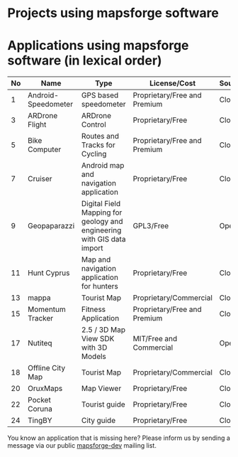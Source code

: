# Projects using mapsforge software

# Applications using mapsforge software (in lexical order)


|**No**|**Name**|**Type**|**License/Cost**|**Sources**|**URL**|
|----------|--------|--------|----------------|-----------|-------|
|1|Android-Speedometer|GPS based speedometer|Proprietary/Free and Premium|Closed|[|2|APRSdroid|Amateur Radio|GPL2|Open|[http://aprsdroid.org/](https://play.google.com/store/apps/details?id=de.meditgbr.android.tacho]|)|
|3|ARDrone Flight|ARDrone Control|Proprietary/Free|Closed|[|4|Atlas|Java map and navigation application|Proprietary/Free|Closed|[http://wiki.openstreetmap.org/wiki/Atlas_(navigation_application)](https://play.google.com/store/apps/details?id=meavydev.ARDrone]|)|
|5|Bike Computer|Routes and Tracks for Cycling|Proprietary/Free and Premium|Closed|[|6|Bladenight App|Tracking for inline skating events|Proprietary/Free|Closed|[https://play.google.com/store/apps/details?id=fr.ocroquette.bladenight](https://play.google.com/store/apps/details?id=de.rooehler.bikecomputer]|)|
|7|Cruiser|Android map and navigation application|Proprietary/Free|Closed|[|8|c:geo|Geocaching|Apache 2.0/Free|Open|[https://github.com/cgeo/](http://wiki.openstreetmap.org/wiki/Cruiser]|)|
|9|Geopaparazzi|Digital Field Mapping for geology and engineering with GIS data import|GPL3/Free|Open|[|10|GPSSend|Live Tracking + Emergency Notification|Proprietary/Free|Closed|[https://play.google.com/store/apps/details?id=com.tinkerpete.gps](http://www.geopaparazzi.eu]|)|
|11|Hunt Cyprus|Map and navigation application for hunters|Proprietary/Free|Closed|[|12|Locus|Multi-Function Map|Proprietary/Free and Premium|Closed|[http://www.locusmap.eu/](https://play.google.com/store/apps/details?id=gr.talent.cyprusHunt]|)|
|13|mappa|Tourist Map|Proprietary/Commercial|Closed|[|14|MapTag|Offline Location Sharing|Proprietary/Commercial|Closed|[http://www.rockethub.com/projects/9335-maptag](http://mynativeguide.com/]|)|
|15|Momentum Tracker|Fitness Application|Proprietary/Free and Premium|Closed|[|16|Navi Cyprus|Map and navigation application|Proprietary/Free|Closed|[https://play.google.com/store/apps/details?id=gr.talent.cyprus.navi](https://play.google.com/store/apps/details?id=com.momentum_tracker.android]|)|
|17|Nutiteq|2.5 / 3D Map View SDK with 3D Models|MIT/Free and Commercial|Open|https://github.com/nutiteq/hellomap3d|
|18|Offline City Map|Tourist Map|Proprietary/Commercial|Closed|[|19|Offline Maps|Tourist Map|Proprietary/Commercial|Closed|[https://play.google.com/store/apps/developer?id=applantation.com](http://topobyte.de/]|)|
|20|OruxMaps|Map Viewer|Proprietary/Free|Closed|[|21|OSMapTuner|Map Viewer & Tag-Editor|Proprietary/Free|Closed|[http://osmaptuner.salzburgresearch.at/](http://www.oruxmaps.com/]|)|
|22|Pocket Coruna|Tourist guide|Proprietary/Free|Closed|[|23|Serval Maps|Collaborative Mapping using a Mesh Network|GPL3/Free|Open|[http://developer.servalproject.org/dokuwiki/doku.php?id=content:servalmaps:main_page](https://play.google.com/store/apps/details?id=com.dolphinziyo.corunaentubolsillo&hl=en]|)|
|24|TingBY|City guide|Proprietary/Free|Closed|[|25|UtalTransitMap|Transport Guide|Proprietary/Free|Closed|[https://play.google.com/store/apps/details?id=com.mdmitry1973.utahtransitmap&hl=en](http://ting.by/]|)|

You know an application that is missing here? Please inform us by sending a message via our public [mapsforge-dev](https://groups.google.com/group/mapsforge-dev) mailing list.